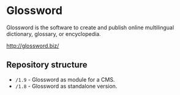 Glossword
=========

Glossword is the software to create and publish online multilingual dictionary, glossary, or encyclopedia.

<http://glossword.biz/>

Repository structure
--------------------

  - `/1.9` - Glossword as module for a CMS.
  - `/1.8` - Glossword as standalone version.
  
